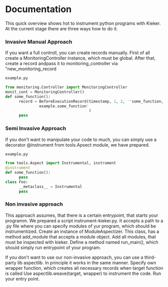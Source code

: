 # Documentation
This quick overview shows hot to instrument python programs with Kieker.
At the current stage there are three ways how to do it.

### Invasive Manual Approach
If you want a full controll, you can create records manually.
First of all create a  MonitoringController instance, which must be global.
After that, create a record andpass it to monitoring_controller via "new_monitoring_record

```python
example.py

from monitoring.Controller import MonitoringController
monit_cont = MonitoringController()
def some_function():
      record = BeforeExecutionRecord(timestamp, 1, 2, ''some_function,
               example.some_function'
                                     )
      pass
```

### Semi Invasive Approach
If you don't want to manipulate your code to much,
you can simply use a decorator @instrument from tools.Apsect module, we have prepared.
```python
example.py

from tools.Aspect import Instrumental, instrument
@instrument
def some_function():
      pass
class Foo:
      __metaclass__ = Instrumental
      pass
```
### Non invasive approach
This approach assumes, that there is a certain entrypoint, that starts your programm.
We prepared a script instrument-kieker.py. It accepts a path to a .py file where you can specify 
modules of yur program, which should be instrumentized.
Create an instance of ModuleAspectizer. This class, has a method add_module that accepts a module object.
Add all modules, that must be inspected with kieker. 
Define a method named run_main(), which should simply run entrypoint of your program.

If you don't want to use our non-invasive approach, you can use a third-party lib aspectlib.
In principle it works in the same manner. 
Specify own wrapper function, which creates all necessary records when target function is called
Use aspectlib.weave(target, wrapper) to instrument the code.
Run your entry point.
